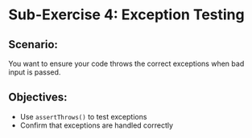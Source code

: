 # Sub-Exercise 4: Exception Testing

## Scenario:
You want to ensure your code throws the correct exceptions when bad input is passed.

## Objectives:
- Use `assertThrows()` to test exceptions
- Confirm that exceptions are handled correctly
